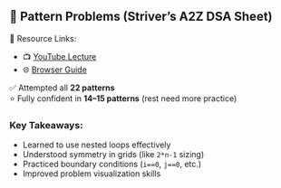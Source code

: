 ## 🎨 Pattern Problems (Striver’s A2Z DSA Sheet)

📌 Resource Links:  
- 📺 [YouTube Lecture](https://youtu.be/tNm_NNSB3_w?si=9b85RzE9eHIDKjok)  
- 🌐 [Browser Guide](https://takeuforward.org/strivers-a2z-dsa-course/must-do-pattern-problems-before-starting-dsa/)  

✅ Attempted all **22 patterns**  
⭐ Fully confident in **14–15 patterns** (rest need more practice)  

### Key Takeaways:
- Learned to use nested loops effectively  
- Understood symmetry in grids (like `2*n-1` sizing)  
- Practiced boundary conditions (`i==0`, `j==0`, etc.)  
- Improved problem visualization skills
